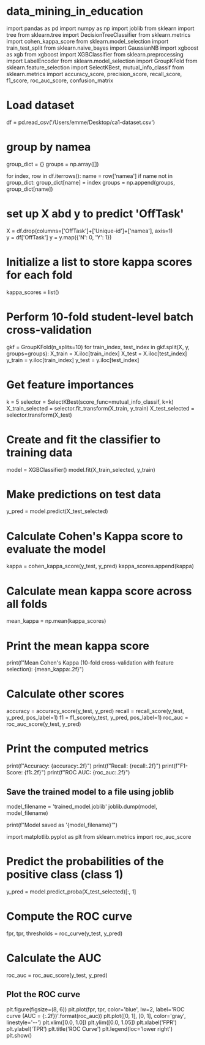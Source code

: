 # data_mining_in_education
import pandas as pd
import numpy as np
import joblib
from sklearn import tree
from sklearn.tree import DecisionTreeClassifier
from sklearn.metrics import cohen_kappa_score
from sklearn.model_selection import train_test_split
from sklearn.naive_bayes import GaussianNB
import xgboost as xgb
from xgboost import XGBClassifier
from sklearn.preprocessing import LabelEncoder
from sklearn.model_selection import GroupKFold 
from sklearn.feature_selection import SelectKBest, mutual_info_classif
from sklearn.metrics import accuracy_score, precision_score, recall_score, f1_score, roc_auc_score, confusion_matrix

# Load dataset
df = pd.read_csv('/Users/emme/Desktop/ca1-dataset.csv')

# group by namea
group_dict = {}
groups = np.array([])

for index, row in df.iterrows():
    name = row['namea']
    if name not in group_dict:
        group_dict[name] = index
    groups = np.append(groups, group_dict[name])
    
# set up X abd y to predict 'OffTask'   
X = df.drop(columns=['OffTask']+['Unique-id']+['namea'], axis=1)  
y = df['OffTask'] 
y = y.map({'N': 0, 'Y': 1})

# Initialize a list to store kappa scores for each fold
kappa_scores = list()

# Perform 10-fold student-level batch cross-validation
gkf = GroupKFold(n_splits=10)
for train_index, test_index in gkf.split(X, y, groups=groups):
    X_train = X.iloc[train_index]
    X_test = X.iloc[test_index]
    y_train = y.iloc[train_index]
    y_test = y.iloc[test_index]  

# Get feature importances
k = 5
selector = SelectKBest(score_func=mutual_info_classif, k=k)
X_train_selected = selector.fit_transform(X_train, y_train)
X_test_selected = selector.transform(X_test)

# Create and fit the classifier to training data
model = XGBClassifier()
model.fit(X_train_selected, y_train)

# Make predictions on test data
y_pred = model.predict(X_test_selected)

# Calculate Cohen's Kappa score to evaluate the model
kappa = cohen_kappa_score(y_test, y_pred)
kappa_scores.append(kappa)

# Calculate mean kappa score across all folds
mean_kappa = np.mean(kappa_scores)

# Print the mean kappa score 
print(f"Mean Cohen's Kappa (10-fold cross-validation with feature selection): {mean_kappa:.2f}")

# Calculate other scores
accuracy = accuracy_score(y_test, y_pred)
recall = recall_score(y_test, y_pred, pos_label=1)
f1 = f1_score(y_test, y_pred, pos_label=1)
roc_auc = roc_auc_score(y_test, y_pred)

# Print the computed metrics
print(f"Accuracy: {accuracy:.2f}")
print(f"Recall: {recall:.2f}")
print(f"F1-Score: {f1:.2f}")
print(f"ROC AUC: {roc_auc:.2f}")

## Save the trained model to a file using joblib
model_filename = 'trained_model.joblib'
joblib.dump(model, model_filename)

print(f"Model saved as '{model_filename}'")

import matplotlib.pyplot as plt
from sklearn.metrics import roc_auc_score

# Predict the probabilities of the positive class (class 1)
y_pred = model.predict_proba(X_test_selected)[:, 1]

# Compute the ROC curve
fpr, tpr, thresholds = roc_curve(y_test, y_pred)

# Calculate the AUC 
roc_auc = roc_auc_score(y_test, y_pred)

## Plot the ROC curve
plt.figure(figsize=(8, 6))
plt.plot(fpr, tpr, color='blue', lw=2, label='ROC curve (AUC = {:.2f})'.format(roc_auc))
plt.plot([0, 1], [0, 1], color='gray', linestyle='--')
plt.xlim([0.0, 1.0])
plt.ylim([0.0, 1.05])
plt.xlabel('FPR')
plt.ylabel('TPR')
plt.title('ROC Curve')
plt.legend(loc='lower right')
plt.show()

